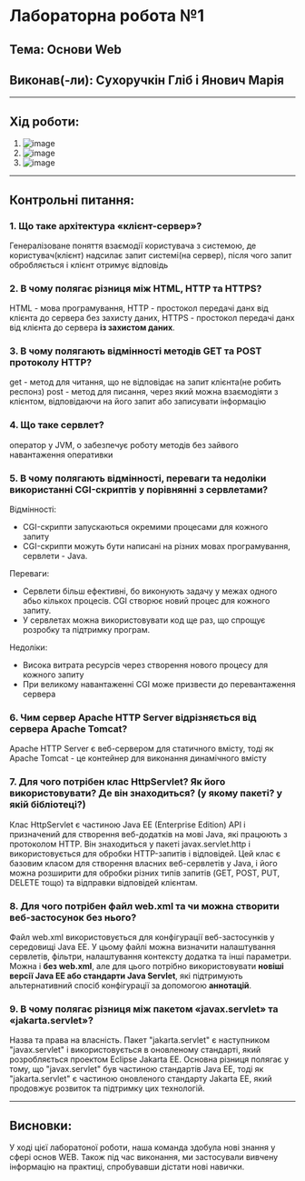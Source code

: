# Лабораторна робота №1
## Тема: Основи Web
## Виконав(-ли): Сухоручкін Гліб і Янович Марія
---
## Хід роботи:
1. ![image](https://github.com/KPI-IA-34-Team-8/Programming_1stLab/assets/55922929/fbf2b0de-09fb-487f-afec-5f6f59e8ba19)
2. ![image](https://github.com/KPI-IA-34-Team-8/Programming_1stLab/assets/55922929/d6d90522-df6b-429c-8400-fc6930b3b4f8)
3. ![image](https://github.com/KPI-IA-34-Team-8/Programming_1stLab/assets/55922929/4b438827-408f-444b-9267-3787669cf531)


---
## Контрольні питання:
### 1. Що таке архітектура «клієнт-сервер»?
Генералізоване поняття взаємодії користувача з системою, де користувач(клієнт) надсилає запит системі(на сервер), після чого запит обробляється і клієнт отримує відповідь

### 2. В чому полягає різниця між HTML, HTTP та HTTPS?
HTML - мова програмування,
HTTP - простокол передачі данх від клієнта до сервера без захисту даних,
HTTPS - простокол передачі данх від клієнта до сервера **із захистом даних**.

### 3. В чому полягають відмінності методів GET та POST протоколу HTTP?
get - метод для читання, що не відповідає на запит клієнта(не робить респонз)
post - метод для писання, через який можна взаємодіяти з клієнтом, відповідаючи на його запит або записувати інформацію

### 4. Що таке сервлет?
оператор у JVM, о забезпечує роботу методів без зайвого навантаження оперативки

### 5. В чому полягають відмінності, переваги та недоліки використанні CGI-скриптів у порівнянні з сервлетами?

Відмінності:
   - CGI-скрипти запускаються окремими процесами для кожного запиту
   - CGI-скрипти можуть бути написані на різних мовах програмування, сервлети - Java.
     
Переваги:
   - Сервлети більш ефективні, бо виконують задачу у межах одного абьо кількох процесів. CGI створює новий процес для кожного запиту.
   - У сервлетах можна використовувати код ще раз, що спрощує розробку та підтримку програм.
     
Недоліки:
   - Висока витрата ресурсів через створення нового процесу для кожного запиту
   - При великому навантаженні CGI може призвести до перевантаження сервера 
	
### 6. Чим сервер Apache HTTP Server відрізняється від сервера Apache Tomcat?
Apache HTTP Server є веб-сервером для статичного вмісту, тоді як Apache Tomcat - це контейнер для виконання динамічного вмісту

### 7. Для чого потрібен клас HttpServlet? Як його використовувати? Де він знаходиться? (у якому пакеті? у якій бібліотеці?)
Клас HttpServlet є частиною Java EE (Enterprise Edition) API і призначений для створення веб-додатків на мові Java, які працюють з протоколом HTTP. Він знаходиться у пакеті javax.servlet.http і використовується для обробки HTTP-запитів і відповідей. Цей клас є базовим класом для створення власних веб-сервлетів у Java, і його можна розширити для обробки різних типів запитів (GET, POST, PUT, DELETE тощо) та відправки відповідей клієнтам.

### 8. Для чого потрібен файл web.xml та чи можна створити веб-застосунок без нього?
Файл web.xml використовується для конфігурації веб-застосунків у середовищі Java EE. У цьому файлі можна визначити налаштування сервлетів, фільтри, налаштування контексту додатка та інші параметри.
Можна і **без web.xml**, але для цього потрібно використовувати **новіші версії Java EE або стандарти Java Servlet**, які підтримують альтернативний спосіб конфігурації за допомогою **аннотацій**.

### 9. В чому полягає різниця між пакетом «javax.servlet» та «jakarta.servlet»?
Назва та права на власність.
Пакет "jakarta.servlet" є наступником "javax.servlet" і використовується в оновленому стандарті, який розробляється проектом Eclipse Jakarta EE.
Основна різниця полягає у тому, що "javax.servlet" був частиною стандартів Java EE, тоді як "jakarta.servlet" є частиною оновленого стандарту Jakarta EE, який продовжує розвиток та підтримку цих технологій.

---
## Висновки:
У ході цієї лаборатоної роботи, наша команда здобула нові знання у сфері основ WEB. Також під час виконання, ми застосували вивчену інформацію на практиці, спробувавши дістати нові навички.
